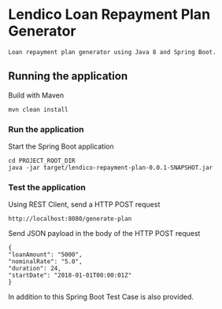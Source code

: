 # Lendico Loan Repayment Plan Generator

```Loan repayment plan generator using Java 8 and Spring Boot.```

## Running the application

Build with Maven

```mvn clean install```

### Run the application

Start the Spring Boot application

```
cd PROJECT_ROOT_DIR 
java -jar target/lendico-repayment-plan-0.0.1-SNAPSHOT.jar 
```

### Test the application

Using REST Client, send a HTTP POST request

```
http://localhost:8080/generate-plan
```

Send JSON payload in the body of the HTTP POST request

```
{
"loanAmount": "5000",
"nominalRate": "5.0",
"duration": 24,
"startDate": "2018-01-01T00:00:01Z"
}
```
In addition to this Spring Boot Test Case is also provided.
